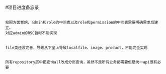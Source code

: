 #项目进度备忘录
##
    权限方面暂鸽，admin和role的中间表以及role和permission的中间表需要明确需求后建立。
    对应admin的RSC暂时不能实现

##
    file类还没完善，导致从下至上导致localfile、image、product，不能完全实现

##
    所有repository层中把查询all改成分页查询，虽然不是所有业务都需要但是统一api很有必要

##
    